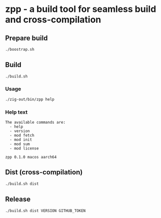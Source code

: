 # zpp - a build tool for seamless build and cross-compilation

## Prepare build
```sh
./boostrap.sh
```

## Build
```sh
./build.sh
```
### Usage
```sh
./zig-out/bin/zpp help
```
### Help text
```
The available commands are:
  - help
  - version
  - mod fetch
  - mod init
  - mod sum
  - mod license

zpp 0.1.0 macos aarch64
```

## Dist (cross-compilation)
```sh
./build.sh dist
```

## Release
```sh
./build.sh dist VERSION GITHUB_TOKEN
```
